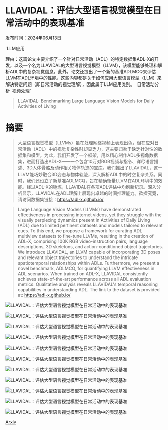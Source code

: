 # LLAVIDAL：评估大型语言视觉模型在日常活动中的表现基准

发布时间：2024年06月13日

`LLM应用

理由：这篇论文主要介绍了一个针对日常活动（ADL）的特定数据集ADL-X的开发，以及一个名为LLAVIDAL的大型语言视觉模型（LLVM），该模型能够处理和解析ADL中的复杂视觉信息。此外，论文还提出了一个新的基准ADLMCQ来评估LLVM在ADL环境中的性能。这些内容都是关于如何应用大型语言模型（LLM）来解决特定问题（即日常活动的视觉理解），因此属于LLM应用类别。` `日常活动分析` `视频处理`

> LLAVIDAL: Benchmarking Large Language Vision Models for Daily Activities of Living

# 摘要

> 大型语言视觉模型（LLVMs）虽在处理网络视频上表现出色，但在应对日常活动（ADL）中的视觉复杂性时却显乏力，这主要归咎于缺乏针对性的数据集和模型。为此，我们开发了一个框架，用以精心制作ADL多视角数据集，进而打造出ADL-X——一个包含10万对RGB视频与指令、详尽语言描述、3D人体骨骼及动作相关物体轨迹的宝库。我们推出了LLAVIDAL，这一LLVM能巧妙融合3D姿态与物体轨迹，深入解析ADL中的时空复杂关系。同时，我们还设立了新基准ADLMCQ，旨在精确衡量LLVM在ADL环境中的效能。经过ADL-X的锤炼，LLAVIDAL在各项ADL评估中均刷新纪录。深入分析显示，LLAVIDAL在ADL理解上展现出卓越的时间推理能力。欲探究竟，请访问数据集链接：https://adl-x.github.io/

> Large Language Vision Models (LLVMs) have demonstrated effectiveness in processing internet videos, yet they struggle with the visually perplexing dynamics present in Activities of Daily Living (ADL) due to limited pertinent datasets and models tailored to relevant cues. To this end, we propose a framework for curating ADL multiview datasets to fine-tune LLVMs, resulting in the creation of ADL-X, comprising 100K RGB video-instruction pairs, language descriptions, 3D skeletons, and action-conditioned object trajectories. We introduce LLAVIDAL, an LLVM capable of incorporating 3D poses and relevant object trajectories to understand the intricate spatiotemporal relationships within ADLs. Furthermore, we present a novel benchmark, ADLMCQ, for quantifying LLVM effectiveness in ADL scenarios. When trained on ADL-X, LLAVIDAL consistently achieves state-of-the-art performance across all ADL evaluation metrics. Qualitative analysis reveals LLAVIDAL's temporal reasoning capabilities in understanding ADL. The link to the dataset is provided at: https://adl-x.github.io/

![LLAVIDAL：评估大型语言视觉模型在日常活动中的表现基准](../../../paper_images/2406.09390/x1.png)

![LLAVIDAL：评估大型语言视觉模型在日常活动中的表现基准](../../../paper_images/2406.09390/x2.png)

![LLAVIDAL：评估大型语言视觉模型在日常活动中的表现基准](../../../paper_images/2406.09390/Architecture.jpg)

![LLAVIDAL：评估大型语言视觉模型在日常活动中的表现基准](../../../paper_images/2406.09390/x3.png)

![LLAVIDAL：评估大型语言视觉模型在日常活动中的表现基准](../../../paper_images/2406.09390/Data_distribution.png)

![LLAVIDAL：评估大型语言视觉模型在日常活动中的表现基准](../../../paper_images/2406.09390/x4.png)

![LLAVIDAL：评估大型语言视觉模型在日常活动中的表现基准](../../../paper_images/2406.09390/improv_actions.png)

![LLAVIDAL：评估大型语言视觉模型在日常活动中的表现基准](../../../paper_images/2406.09390/x5.png)

![LLAVIDAL：评估大型语言视觉模型在日常活动中的表现基准](../../../paper_images/2406.09390/x6.png)

![LLAVIDAL：评估大型语言视觉模型在日常活动中的表现基准](../../../paper_images/2406.09390/x7.png)

![LLAVIDAL：评估大型语言视觉模型在日常活动中的表现基准](../../../paper_images/2406.09390/x8.png)

[Arxiv](https://arxiv.org/abs/2406.09390)
